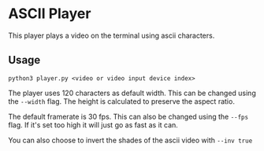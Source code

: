 # ASCII Player

This player plays a video on the terminal using ascii characters.

## Usage

```
python3 player.py <video or video input device index>
```

The player uses 120 characters as default width. This can be changed using the `--width` flag. The height is calculated to preserve the aspect ratio.

The default framerate is 30 fps. This can also be changed using the `--fps` flag. If it's set too high it will just go as fast as it can.

You can also choose to invert the shades of the ascii video with `--inv true`
